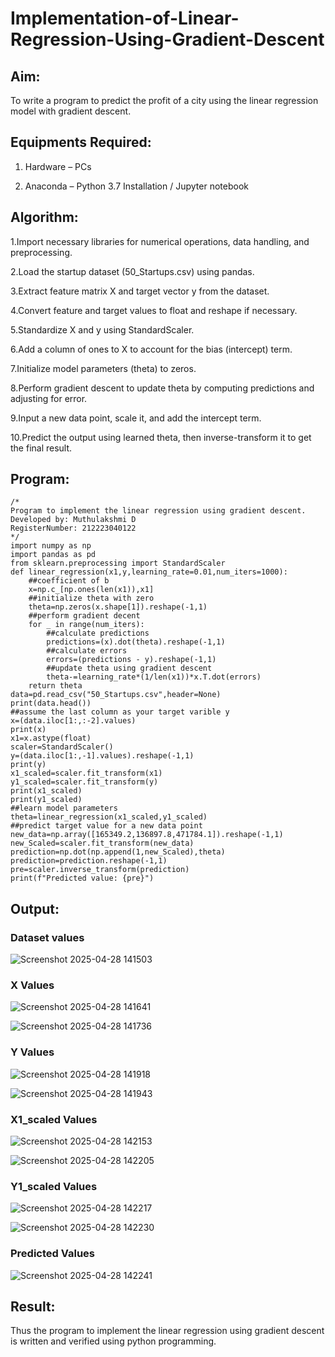 # Implementation-of-Linear-Regression-Using-Gradient-Descent

## Aim:

To write a program to predict the profit of a city using the linear regression model with gradient descent.

## Equipments Required:

1. Hardware – PCs

2. Anaconda – Python 3.7 Installation / Jupyter notebook

## Algorithm:

1.Import necessary libraries for numerical operations, data handling, and preprocessing.

2.Load the startup dataset (50_Startups.csv) using pandas.

3.Extract feature matrix X and target vector y from the dataset.

4.Convert feature and target values to float and reshape if necessary.

5.Standardize X and y using StandardScaler.

6.Add a column of ones to X to account for the bias (intercept) term.

7.Initialize model parameters (theta) to zeros.

8.Perform gradient descent to update theta by computing predictions and adjusting for error.

9.Input a new data point, scale it, and add the intercept term.

10.Predict the output using learned theta, then inverse-transform it to get the final result.

## Program:
```
/*
Program to implement the linear regression using gradient descent.
Developed by: Muthulakshmi D
RegisterNumber: 212223040122
*/
import numpy as np
import pandas as pd
from sklearn.preprocessing import StandardScaler
def linear_regression(x1,y,learning_rate=0.01,num_iters=1000):
    ##coefficient of b
    x=np.c_[np.ones(len(x1)),x1]
    ##initialize theta with zero
    theta=np.zeros(x.shape[1]).reshape(-1,1)
    ##perform gradient decent
    for _ in range(num_iters):
        ##calculate predictions
        predictions=(x).dot(theta).reshape(-1,1)
        ##calculate errors
        errors=(predictions - y).reshape(-1,1)
        ##update theta using gradient descent
        theta-=learning_rate*(1/len(x1))*x.T.dot(errors)
    return theta
data=pd.read_csv("50_Startups.csv",header=None)
print(data.head())
##assume the last column as your target varible y
x=(data.iloc[1:,:-2].values)
print(x)
x1=x.astype(float)
scaler=StandardScaler()
y=(data.iloc[1:,-1].values).reshape(-1,1)
print(y)
x1_scaled=scaler.fit_transform(x1)
y1_scaled=scaler.fit_transform(y)
print(x1_scaled)
print(y1_scaled)
##learn model parameters
theta=linear_regression(x1_scaled,y1_scaled)
##predict target value for a new data point
new_data=np.array([165349.2,136897.8,471784.1]).reshape(-1,1)
new_Scaled=scaler.fit_transform(new_data)
prediction=np.dot(np.append(1,new_Scaled),theta)
prediction=prediction.reshape(-1,1)
pre=scaler.inverse_transform(prediction)
print(f"Predicted value: {pre}")
```

## Output:
### Dataset values
![Screenshot 2025-04-28 141503](https://github.com/user-attachments/assets/0b5b19ca-cf54-4540-8692-d5a982e899f1)

### X Values
![Screenshot 2025-04-28 141641](https://github.com/user-attachments/assets/530210ac-bafe-4216-8907-a5aa361132f3)

![Screenshot 2025-04-28 141736](https://github.com/user-attachments/assets/d321af4a-9317-4a1e-8d31-0d769be389cc)

### Y Values
![Screenshot 2025-04-28 141918](https://github.com/user-attachments/assets/d8aa3da6-a63d-426a-a0a7-f1ec36941199)

![Screenshot 2025-04-28 141943](https://github.com/user-attachments/assets/3f7cc19a-4d9d-4902-babe-61bb37e8ecb5)

### X1_scaled Values
![Screenshot 2025-04-28 142153](https://github.com/user-attachments/assets/71152c63-89f7-4676-b392-8ce960b9d739)

![Screenshot 2025-04-28 142205](https://github.com/user-attachments/assets/db7b0eb1-812a-46cf-ab32-e6afc2771592)

### Y1_scaled Values
![Screenshot 2025-04-28 142217](https://github.com/user-attachments/assets/05c7931a-7e1a-4b6d-950e-0fa311fe58fb)

![Screenshot 2025-04-28 142230](https://github.com/user-attachments/assets/4e3f7c66-71fd-4de9-af0c-11989c72bbbb)

### Predicted Values
![Screenshot 2025-04-28 142241](https://github.com/user-attachments/assets/cfbd0a36-69a4-4e8a-b16a-211846953566)

## Result:

Thus the program to implement the linear regression using gradient descent is written and verified using python programming.
